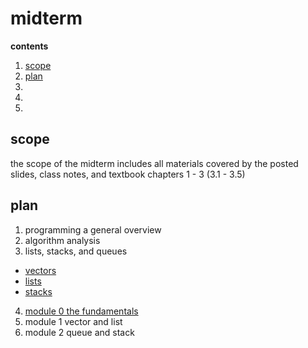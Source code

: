 # midterm

**contents**

1.  [scope](#scope)
2.  [plan](#plan)
3.  []()
4.  []()
5.  []()


## scope

the scope of the midterm includes all materials covered by the posted slides, class notes, and textbook chapters 1 - 3 (3.1 - 3.5)

## plan

1.  programming a general overview
2.  algorithm analysis
3.  lists, stacks, and queues

-  [vectors](../01-vectors)
-  [lists](../02-linked-list)
-  [stacks](../03-stacks)

4.  [module 0 the fundamentals](../00-fundamentals)
5.  module 1 vector and list
6.  module 2 queue and stack

